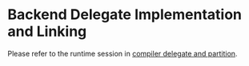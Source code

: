 # Backend Delegate Implementation and Linking

Please refer to the runtime session in [compiler delegate and partition](./compiler-delegate-and-partitioner.md).
